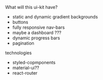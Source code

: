 What will this ui-kit have?
- static and dynamic gradient backgrounds
- buttons
- fully responsive nav-bars
- maybe a dashboard ???
- dynamic progress bars
- pagination


technologies
- styled-copmponents
- material-ui??
- react-router
